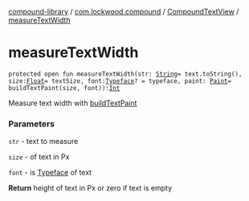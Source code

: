 [compound-library](../../index.md) / [com.lockwood.compound](../index.md) / [CompoundTextView](index.md) / [measureTextWidth](./measure-text-width.md)

# measureTextWidth

`protected open fun measureTextWidth(str: `[`String`](https://kotlinlang.org/api/latest/jvm/stdlib/kotlin/-string/index.html)` = text.toString(), size: `[`Float`](https://kotlinlang.org/api/latest/jvm/stdlib/kotlin/-float/index.html)` = textSize, font: `[`Typeface`](https://developer.android.com/reference/android/graphics/Typeface.html)`? = typeface, paint: `[`Paint`](https://developer.android.com/reference/android/graphics/Paint.html)` = buildTextPaint(size, font)): `[`Int`](https://kotlinlang.org/api/latest/jvm/stdlib/kotlin/-int/index.html)

Measure text width with [buildTextPaint](build-text-paint.md)

### Parameters

`str` - text to measure

`size` - of text in Px

`font` - is [Typeface](https://developer.android.com/reference/android/graphics/Typeface.html) of text

**Return**
height of text in Px or zero if text is empty

